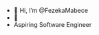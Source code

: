 - 👋 Hi, I’m @FezekaMabece
- 👀
- Aspiring Software Engineer

<!---
FezekaMabece/FezekaMabece is a ✨ special ✨ repository because its `README.md` (this file) appears on your GitHub profile.
You can click the Preview link to take a look at your changes.
--->
